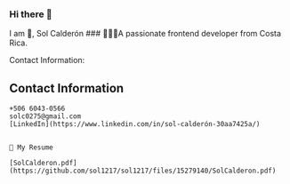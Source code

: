 ### Hi there 👋
I am 👋, Sol Calderón ###
👩🏻‍💻A passionate frontend developer from Costa Rica.

Contact Information:
## Contact Information

```plaintext
+506 6043-0566
solc0275@gmail.com
[LinkedIn](https://www.linkedin.com/in/sol-calderón-30aa7425a/)


📄 My Resume

[SolCalderon.pdf](https://github.com/sol1217/sol1217/files/15279140/SolCalderon.pdf)


